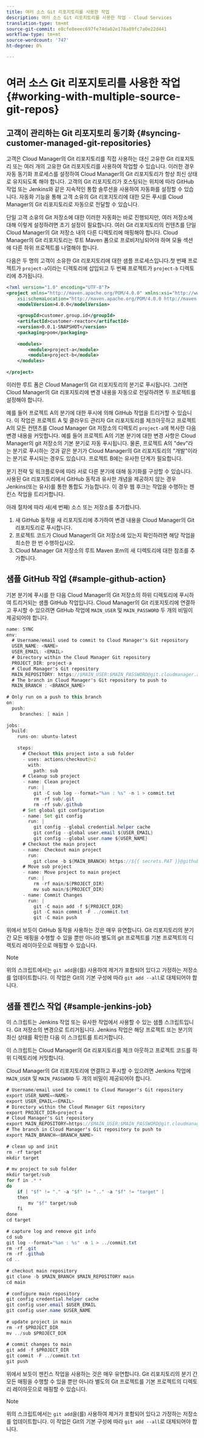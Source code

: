 ```yaml
---
title: 여러 소스 Git 리포지토리를 사용한 작업
description: 여러 소스 Git 리포지토리를 사용한 작업 - Cloud Services
translation-type: tm+mt
source-git-commit: e8cfe8eeec697fe74da02e178a89fc7a0e22d441
workflow-type: tm+mt
source-wordcount: '747'
ht-degree: 0%

---
```



# 여러 소스 Git 리포지토리를 사용한 작업 {#working-with-multiple-source-git-repos}


## 고객이 관리하는 Git 리포지토리 동기화 {#syncing-customer-managed-git-repositories}

고객은 Cloud Manager의 Git 리포지토리를 직접 사용하는 대신 고유한 Git 리포지토리 또는 여러 개의 고유한 Git 리포지토리를 사용하여 작업할 수 있습니다. 이러한 경우 자동 동기화 프로세스를 설정하여 Cloud Manager의 Git 리포지토리가 항상 최신 상태로 유지되도록 해야 합니다. 고객의 Git 리포지토리가 호스팅되는 위치에 따라 GitHub 작업 또는 Jenkins와 같은 지속적인 통합 솔루션을 사용하여 자동화를 설정할 수 있습니다. 자동화 기능을 통해 고객 소유의 Git 리포지토리에 대한 모든 푸시를 Cloud Manager의 Git 리포지토리로 자동으로 전달할 수 있습니다.

단일 고객 소유의 Git 저장소에 대한 이러한 자동화는 바로 진행되지만, 여러 저장소에 대해 이렇게 설정하려면 초기 설정이 필요합니다. 여러 Git 리포지토리의 컨텐츠를 단일 Cloud Manager의 Git 저장소 내의 다른 디렉토리에 매핑해야 합니다.  Cloud Manager의 Git 리포지토리는 루트 Maven 폼으로 프로비저닝되어야 하며 모듈 섹션에 다른 하위 프로젝트를 나열해야 합니다.

다음은 두 명의 고객이 소유한 Git 리포지토리에 대한 샘플 프로세스입니다.첫 번째 프로젝트가 `project-a`이라는 디렉토리에 삽입되고 두 번째 프로젝트가 `project-b` 디렉토리에 추가됩니다.

```xml
<?xml version="1.0" encoding="UTF-8"?>
<project xmlns="http://maven.apache.org/POM/4.0.0" xmlns:xsi="http://www.w3.org/2001/XMLSchema-instance"
    xsi:schemaLocation="http://maven.apache.org/POM/4.0.0 http://maven.apache.org/maven-v4_0_0.xsd">
    <modelVersion>4.0.0</modelVersion>
  
    <groupId>customer.group.id</groupId>
    <artifactId>customer-reactor</artifactId>
    <version>0.0.1-SNAPSHOT</version>
    <packaging>pom</packaging>
  
    <modules>
        <module>project-a</module>
        <module>project-b</module>
    </modules>
  
</project>
```

이러한 루트 폼은 Cloud Manager의 Git 리포지토리의 분기로 푸시됩니다. 그러면 Cloud Manager의 Git 리포지토리에 변경 내용을 자동으로 전달하려면 두 프로젝트를 설정해야 합니다.

예를 들어 프로젝트 A의 분기에 대한 푸시에 의해 GitHub 작업을 트리거할 수 있습니다. 이 작업은 프로젝트 A 및 클라우드 관리자 Git 리포지토리를 체크아웃하고 프로젝트 A의 모든 컨텐츠를 Cloud Manager Git 저장소의 디렉토리 `project-a`에 복사한 다음 변경 내용을 커밋합니다. 예를 들어 프로젝트 A의 기본 분기에 대한 변경 사항은 Cloud Manager의 git 저장소의 기본 분기로 자동 푸시됩니다. 물론, 프로젝트 A의 &quot;dev&quot;라는 분기로 푸시하는 것과 같은 분기가 Cloud Manager의 Git 리포지토리의 &quot;개발&quot;이라는 분기로 푸시되는 경우도 있습니다. 프로젝트 B에는 유사한 단계가 필요합니다.

분기 전략 및 워크플로우에 따라 서로 다른 분기에 대해 동기화를 구성할 수 있습니다. 사용된 Git 리포지토리에서 GitHub 동작과 유사한 개념을 제공하지 않는 경우 Jenkins(또는 유사)를 통한 통합도 가능합니다. 이 경우 웹 후크는 작업을 수행하는 젠킨스 작업을 트리거합니다.

아래 절차에 따라 새(세 번째) 소스 또는 저장소를 추가합니다.

1. 새 GitHub 동작을 새 리포지토리에 추가하여 변경 내용을 Cloud Manager의 Git 리포지토리로 푸시합니다.
1. 프로젝트 코드가 Cloud Manager의 Git 저장소에 있는지 확인하려면 해당 작업을 최소한 한 번 수행하십시오.
1. Cloud Manager Git 저장소의 루트 Maven 포m의 새 디렉토리에 대한 참조를 추가합니다.


## 샘플 GitHub 작업 {#sample-github-action}

기본 분기에 푸시를 한 다음 Cloud Manager의 Git 저장소의 하위 디렉토리에 푸시하여 트리거되는 샘플 GitHub 작업입니다. Cloud Manager의 Git 리포지토리에 연결하고 푸시할 수 있으려면 GitHub 작업에 `MAIN_USER` 및 `MAIN_PASSWORD` 두 개의 비밀이 제공되어야 합니다.

```java
name: SYNC
env:
  # Username/email used to commit to Cloud Manager's Git repository
  USER_NAME: <NAME>
  USER_EMAIL: <EMAIL>
  # Directory within the Cloud Manager Git repository
  PROJECT_DIR: project-a
  # Cloud Manager's Git repository
  MAIN_REPOSITORY: https://$MAIN_USER:$MAIN_PASSWORD@git.cloudmanager.adobe.com/<PATH>
  # The branch in Cloud Manager's Git repository to push to
  MAIN_BRANCH : <BRANCH_NAME>
 
# Only run on a push to this branch
on:
  push:
     branches: [ main ]
 
jobs:
  build:
    runs-on: ubuntu-latest
 
    steps:
      # Checkout this project into a sub folder
      - uses: actions/checkout@v2
        with:
          path: sub
      # Cleanup sub project
      - name: Clean project
        run: |
          git -C sub log --format="%an : %s" -n 1 > commit.txt
          rm -rf sub/.git
          rm -rf sub/.github
      # Set global git configuration
      - name: Set git config
        run: |
          git config --global credential.helper cache
          git config --global user.email ${USER_EMAIL}
          git config --global user.name ${USER_NAME}
      # Checkout the main project
      - name: Checkout main project
        run:
          git clone -b ${MAIN_BRANCH} https://${{ secrets.PAT }}@github.com/${MAIN_REPOSITORY}.git main 
      # Move sub project
      - name: Move project to main project
        run: |
          rm -rf main/${PROJECT_DIR} 
          mv sub main/${PROJECT_DIR}
      - name: Commit Changes
        run: |
          git -C main add -f ${PROJECT_DIR}
          git -C main commit -F ../commit.txt
          git -C main push
```

위에서 보듯이 GitHub 동작을 사용하는 것은 매우 유연합니다. Git 리포지토리의 분기 간 모든 매핑을 수행할 수 있을 뿐만 아니라 별도의 git 프로젝트를 기본 프로젝트의 디렉토리 레이아웃으로 매핑할 수 있습니다.

>[!NOTE]
>위의 스크립트에서는 `git add`을(를) 사용하여 제거가 포함되어 있다고 가정하는 저장소를 업데이트합니다. 이 작업은 Git의 기본 구성에 따라 `git add --all`로 대체되어야 합니다.

## 샘플 젠킨스 작업 {#sample-jenkins-job}

이 스크립트는 Jenkins 작업 또는 유사한 작업에서 사용할 수 있는 샘플 스크립트입니다. Git 저장소의 변경으로 트리거됩니다. Jenkins 작업은 해당 프로젝트 또는 분기의 최신 상태를 확인한 다음 이 스크립트를 트리거합니다.

이 스크립트는 Cloud Manager의 Git 리포지토리를 체크 아웃하고 프로젝트 코드를 하위 디렉토리에 커밋합니다.

Cloud Manager의 Git 리포지토리에 연결하고 푸시할 수 있으려면 Jenkins 작업에 `MAIN_USER` 및 `MAIN_PASSWORD` 두 개의 비밀이 제공되어야 합니다.

```java
# Username/email used to commit to Cloud Manager's Git repository
export USER_NAME=<NAME>
export USER_EMAIL=<EMAIL>
# Directory within the Cloud Manager Git repository
export PROJECT_DIR=project-a
# Cloud Manager's Git repository
export MAIN_REPOSITORY=https://$MAIN_USER:$MAIN_PASSWORD@git.cloudmanager.adobe.com/<PATH>
# The branch in Cloud Manager's Git repository to push to
export MAIN_BRANCH=<BRANCH_NAME>
 
# clean up and init
rm -rf target
mkdir target
 
# mv project to sub folder
mkdir target/sub
for f in .* *
do
    if [ "$f" != "." -a "$f" != ".." -a "$f" != "target" ]
    then
        mv "$f" target/sub
    fi
done
cd target
 
# capture log and remove git info
cd sub
git log --format="%an : %s" -n 1 > ../commit.txt
rm -rf .git
rm -rf .github
cd ..
 
# checkout main repository
git clone -b $MAIN_BRANCH $MAIN_REPOSITORY main
cd main
 
# configure main repository
git config credential.helper cache
git config user.email $USER_EMAIL
git config user.name $USER_NAME
 
# update project in main
rm -rf $PROJECT_DIR
mv ../sub $PROJECT_DIR
 
# commit changes to main
git add -f $PROJECT_DIR
git commit -F ../commit.txt
git push
```

위에서 보듯이 젠킨스 작업을 사용하는 것은 매우 유연합니다. Git 리포지토리의 분기 간 모든 매핑을 수행할 수 있을 뿐만 아니라 별도의 Git 프로젝트를 기본 프로젝트의 디렉토리 레이아웃으로 매핑할 수 있습니다.

>[!NOTE]
>위의 스크립트에서는 `git add`을(를) 사용하여 제거가 포함되어 있다고 가정하는 저장소를 업데이트합니다. 이 작업은 Git의 기본 구성에 따라 `git add --all`로 대체되어야 합니다.